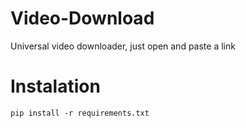 # Video-Download
Universal video downloader, just open and paste a link

# Instalation
```
pip install -r requirements.txt
```
